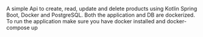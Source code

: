 A simple Api to create, read, update and delete products using Kotlin Spring Boot, Docker and PostgreSQL. 
Both the application and DB are dockerized. To run the application make sure you have docker installed and docker-compose up
